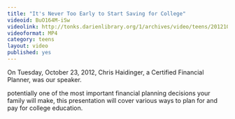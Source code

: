 ```yaml
---
title: "It's Never Too Early to Start Saving for College"
videoid: BuO164M-iSw
videolink: http://tonks.darienlibrary.org/1/archives/video/teens/20121023_early_college_saving.mp4
videoformat: MP4
category: teens
layout: video
published: yes
---
```


On Tuesday, October 23, 2012, Chris Haidinger, a Certified Financial Planner, was our speaker. 

potentially one of the most important financial planning decisions your family will make, this presentation will cover various ways to plan for and pay for college education.
